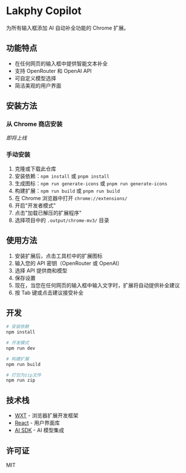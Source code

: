 # Lakphy Copilot

为所有输入框添加 AI 自动补全功能的 Chrome 扩展。

## 功能特点

- 在任何网页的输入框中提供智能文本补全
- 支持 OpenRouter 和 OpenAI API
- 可自定义模型选择
- 简洁美观的用户界面

## 安装方法

### 从 Chrome 商店安装

_即将上线_

### 手动安装

1. 克隆或下载此仓库
2. 安装依赖：`npm install` 或 `pnpm install`
3. 生成图标：`npm run generate-icons` 或 `pnpm run generate-icons`
4. 构建扩展：`npm run build` 或 `pnpm run build`
5. 在 Chrome 浏览器中打开 `chrome://extensions/`
6. 开启"开发者模式"
7. 点击"加载已解压的扩展程序"
8. 选择项目中的 `.output/chrome-mv3/` 目录

## 使用方法

1. 安装扩展后，点击工具栏中的扩展图标
2. 输入您的 API 密钥（OpenRouter 或 OpenAI）
3. 选择 API 提供商和模型
4. 保存设置
5. 现在，当您在任何网页的输入框中输入文字时，扩展将自动提供补全建议
6. 按 Tab 键或点击建议接受补全

## 开发

```bash
# 安装依赖
npm install

# 开发模式
npm run dev

# 构建扩展
npm run build

# 打包为zip文件
npm run zip
```

## 技术栈

- [WXT](https://wxt.dev/) - 浏览器扩展开发框架
- [React](https://react.dev/) - 用户界面库
- [AI SDK](https://sdk.vercel.ai/docs) - AI 模型集成

## 许可证

MIT
